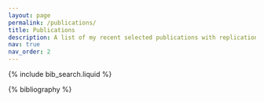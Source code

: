 ```yaml
---
layout: page
permalink: /publications/
title: Publications
description: A list of my recent selected publications with replication files, when available.
nav: true
nav_order: 2
---
```


<!-- _pages/publications.md -->

<!-- Bibsearch Feature -->

{% include bib_search.liquid %}

<div class="publications">

{% bibliography %}

</div>

